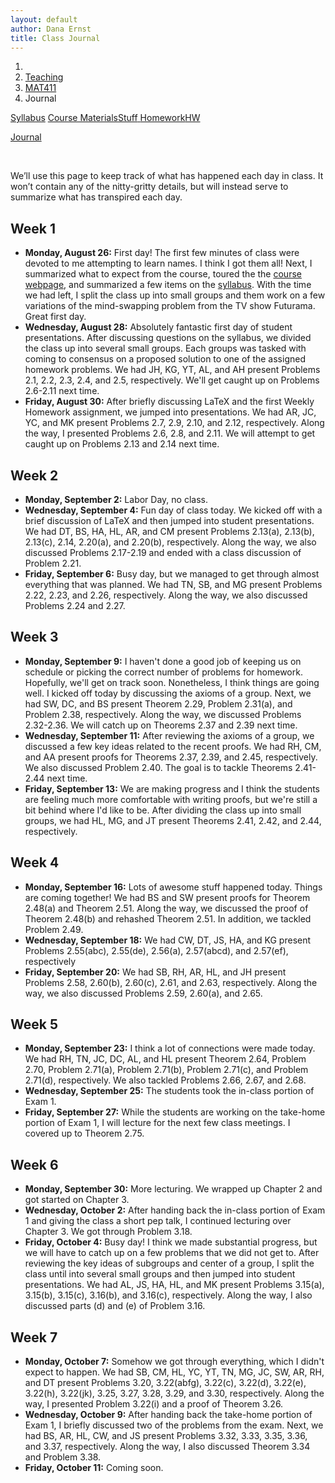 ```yaml
---
layout: default
author: Dana Ernst
title: Class Journal
---
```


<ol class="breadcrumb">
  <li><a href="/"><i class="fa fa-home"></i></a></li>
  <li><a href="/teaching/">Teaching</a></li>
  <li><a href="/teaching/mat411f19">MAT411</a></li>
  <li class="active">Journal</li>
</ol>

<div class="row">
<div class="col-xs-12">
<div class="btn-group btn-group-justified">
<a class="btn btn-default btn-success" href="{{site.baseurl}}/teaching/mat411f19/syllabus/">Syllabus</a>

<a class="btn btn-default btn-primary" href="{{site.baseurl}}/teaching/mat411f19/materials/">
<span class="hidden-xs">Course Materials</span><span class="visible-xs">Stuff</span>
</a>

<a class="btn btn-default btn-warning" href="{{site.baseurl}}/teaching/mat411f19/homework/">
<span class="hidden-xs">Homework</span><span class="visible-xs">HW</span>
</a>

<a class="btn btn-default btn-info" href="{{site.baseurl}}/teaching/mat411f19/journal/">Journal</a>
</div>
</div>
</div>

<br>

We’ll use this page to keep track of what has happened each day in class. It won’t contain any of the nitty-gritty details, but will instead serve to summarize what has transpired each day.

## Week 1 ##

<ul class="fa-ul">
  <li><i class="fa-li far fa-calendar-check"></i><b>Monday, August 26:</b> First day! The first few minutes of class were devoted to me attempting to learn names. I think I got them all! Next, I summarized what to expect from the course, toured the the <a href="{{site.baseurl}}/teaching/mat411f19/">course webpage</a>, and summarized a few items on the <a href="{{site.baseurl}}/teaching/mat411f19/syllabus/">syllabus</a>. With the time we had left, I split the class up into small groups and them work on a few variations of the mind-swapping problem from the TV show Futurama.  Great first day.</li>
  <li><i class="fa-li far fa-calendar-check"></i><b>Wednesday, August 28:</b> Absolutely fantastic first day of student presentations.  After discussing questions on the syllabus, we divided the class up into several small groups.  Each groups was tasked with coming to consensus on a proposed solution to one of the assigned homework problems.  We had JH, KG, YT, AL, and AH present Problems 2.1, 2.2, 2.3, 2.4, and 2.5, respectively.  We'll get caught up on Problems 2.6-2.11 next time.</li>
  <li><i class="fa-li far fa-calendar-check"></i><b>Friday, August 30:</b> After briefly discussing LaTeX and the first Weekly Homework assignment, we jumped into presentations.  We had AR, JC, YC, and MK present Problems 2.7, 2.9, 2.10, and 2.12, respectively.  Along the way, I presented Problems 2.6, 2.8, and 2.11.  We will attempt to get caught up on Problems 2.13 and 2.14 next time.</li>
</ul>

## Week 2 ##

<ul class="fa-ul">
  <li><i class="fa-li far fa-calendar-check"></i><b>Monday, September 2:</b> Labor Day, no class.</li>
  <li><i class="fa-li far fa-calendar-check"></i><b>Wednesday, September 4:</b> Fun day of class today.  We kicked off with a brief discussion of LaTeX and then jumped into student presentations.  We had DT, BS, HA, HL, AR, and CM present Problems 2.13(a), 2.13(b), 2.13(c), 2.14, 2.20(a), and 2.20(b), respectively.  Along the way, we also discussed Problems 2.17-2.19 and ended with a class discussion of Problem 2.21.</li>
  <li><i class="fa-li far fa-calendar-check"></i><b>Friday, September 6:</b> Busy day, but we managed to get through almost everything that was planned.  We had TN, SB, and MG present Problems 2.22, 2.23, and 2.26, respectively.  Along the way, we also discussed Problems 2.24 and 2.27.</li>
</ul>

## Week 3 ##

<ul class="fa-ul">
  <li><i class="fa-li far fa-calendar-check"></i><b>Monday, September 9:</b> I haven't done a good job of keeping us on schedule or picking the correct number of problems for homework.  Hopefully, we'll get on track soon. Nonetheless, I think things are going well.  I kicked off today by discussing the axioms of a group. Next, we had SW, DC, and BS present Theorem 2.29, Problem 2.31(a), and Problem 2.38, respectively.  Along the way, we discussed Problems 2.32-2.36. We will catch up on Theorems 2.37 and 2.39 next time.</li>
  <li><i class="fa-li far fa-calendar-check"></i><b>Wednesday, September 11:</b> After reviewing the axioms of a group, we discussed a few key ideas related to the recent proofs.  We had RH, CM, and AA present proofs for Theorems 2.37, 2.39, and 2.45, respectively.  We also discussed Problem 2.40. The goal is to tackle Theorems 2.41-2.44 next time.</li>
  <li><i class="fa-li far fa-calendar-check"></i><b>Friday, September 13:</b> We are making progress and I think the students are feeling much more comfortable with writing proofs, but we're still a bit behind where I'd like to be. After dividing the class up into small groups, we had HL, MG, and JT present Theorems 2.41, 2.42, and 2.44, respectively.</li>
</ul>

## Week 4 ##

<ul class="fa-ul">
  <li><i class="fa-li far fa-calendar-check"></i><b>Monday, September 16:</b> Lots of awesome stuff happened today.  Things are coming together! We had BS and SW present proofs for Theorem 2.48(a) and Theorem 2.51. Along the way, we discussed the proof of Theorem 2.48(b) and rehashed Theorem 2.51.  In addition, we tackled Problem 2.49.</li>
  <li><i class="fa-li far fa-calendar-check"></i><b>Wednesday, September 18:</b> We had CW, DT, JS, HA, and KG present Problems 2.55(abc), 2.55(de), 2.56(a), 2.57(abcd), and 2.57(ef), respectively</li>
  <li><i class="fa-li far fa-calendar-check"></i><b>Friday, September 20:</b> We had SB, RH, AR, HL, and JH present Problems 2.58, 2.60(b), 2.60(c), 2.61, and 2.63, respectively. Along the way, we also discussed Problems 2.59, 2.60(a), and 2.65.</li>
</ul>

## Week 5 ##

<ul class="fa-ul">
  <li><i class="fa-li far fa-calendar-check"></i><b>Monday, September 23:</b> I think a lot of connections were made today.  We had RH, TN, JC, DC, AL, and HL present Theorem 2.64, Problem 2.70, Problem 2.71(a), Problem 2.71(b), Problem 2.71(c), and Problem 2.71(d), respectively. We also tackled Problems 2.66, 2.67, and 2.68.</li>
  <li><i class="fa-li far fa-calendar-check"></i><b>Wednesday, September 25:</b> The students took the in-class portion of Exam 1.</li>
  <li><i class="fa-li far fa-calendar-check"></i><b>Friday, September 27:</b> While the students are working on the take-home portion of Exam 1, I will lecture for the next few class meetings.  I covered up to Theorem 2.75.</li>
</ul>

## Week 6 ##

<ul class="fa-ul">
  <li><i class="fa-li far fa-calendar-check"></i><b>Monday, September 30:</b> More lecturing.  We wrapped up Chapter 2 and got started on Chapter 3.</li>
  <li><i class="fa-li far fa-calendar-check"></i><b>Wednesday, October 2:</b> After handing back the in-class portion of Exam 1 and giving the class a short pep talk, I continued lecturing over Chapter 3.  We got through Problem 3.18.</li>
  <li><i class="fa-li far fa-calendar-check"></i><b>Friday, October 4:</b> Busy day! I think we made substantial progress, but we will have to catch up on a few problems that we did not get to.  After reviewing the key ideas of subgroups and center of a group, I split the class until into several small groups and then jumped into student presentations.  We had AL, JS, HA, HL, and MK present Problems 3.15(a), 3.15(b), 3.15(c), 3.16(b), and 3.16(c), respectively. Along the way, I also discussed parts (d) and (e) of Problem 3.16.</li>
</ul>

## Week 7 ##

<ul class="fa-ul">
  <li><i class="fa-li far fa-calendar-check"></i><b>Monday, October 7:</b> Somehow we got through everything, which I didn't expect to happen. We had SB, CM, HL, YC, YT, TN, MG, JC, SW, AR, RH, and DT present Problems 3.20, 3.22(abfg), 3.22(c), 3.22(d), 3.22(e), 3.22(h), 3.22(jk), 3.25, 3.27, 3.28, 3.29, and 3.30, respectively. Along the way, I presented Problem 3.22(i) and a proof of Theorem 3.26.</li>
  <li><i class="fa-li far fa-calendar-check"></i><b>Wednesday, October 9:</b> After handing back the take-home portion of Exam 1, I briefly discussed two of the problems from the exam.  Next, we had BS, AR, HL, CW, and JS present Problems 3.32, 3.33, 3.35, 3.36, and 3.37, respectively. Along the way, I also discussed Theorem 3.34 and Problem 3.38.</li>
  <li><i class="fa-li far fa-calendar-check"></i><b>Friday, October 11:</b> Coming soon.</li>
</ul>
